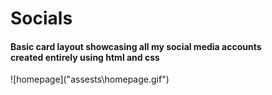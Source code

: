 # Socials

<h4> Basic card layout showcasing all my social media accounts <br>created entirely using html and css</h4>
![homepage]("assests\homepage.gif")
